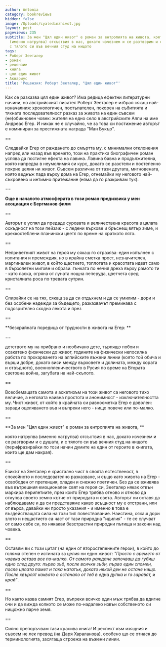```yaml
---
author: Antonia
category: bookreviews
hidden: false
image: /Uploads/cyaledinzhivot.jpg
layout: post
pageviews: 235
subtitle: За мен "Цял един живот" е роман за ентропията на живота, която натрупва
  (именно натрупва) отсъствия в нас, докато изчезнем и се разтворим и с душата, и
  с тялото си във вечния студ на нищото
tags:
- Роберт Зееталер
- роман
- рецензии
- книга
- цял един живот
- Аквариус
title: 'Рецензия: Роберт Зееталер, "Цял един живот"'
---
```


Как се разказва цял един живот? Има редица ефектни литературни начини, но австрийският писател Роберт Зееталер е избрал сякаш най-изначалния: хронологичен, постъпателен, покорен на събитията и тяхната последователност разказ за живота на един съвсем (не)обикновен човек: жителя на едно село в австрийските Алпи на име Андреас Егер. И никак не е случайно, че за това си постижение авторът е номиниран за престижната награда "Ман Букър".

\==

Следвайки Егер от раждането до смъртта му, с минимални отклонения напред или назад във времето, този на практика биографичен роман успява да постигне ефекта на лавина. Лавина бавна и продължителна, която напредва в неумолимия си курс, докато се разстели и постепенно покрие целия ни живот. Съвсем различна от тази другата, мигновената, която веднъж пада върху дома на Егер, отнемайки му неговото най-съкровено и интимно притежание (няма да го разкривам тук).

\==

**Още в началото атмосферата в този роман предизвика у мен асоциация с Бергманов филм**

\==

Авторът е успял да предаде суровата и величествена красота в цялата оскъдност на този пейзаж - с ледени върхове и бръснещ вятър зиме, и крехкостеблени планински цветя по време на краткото лято. 

\==

Неприветният живот на героя му сякаш го отразява: един изпълнен с изпитания и премеждия, но в крайна сметка прост, незначителен, маргинален живот, в който щастието, топлотата и красотата идват само в бързолетни мигове и образи: гънката по нечия дреха върху рамото ти - като ласка, огряна от луната нощна пеперуда, цветчета сред кристалната роса по тревата сутрин.

\==

Спирайки се на тях, сякаш за да си отдъхнем и да се умилим - дори и без особени надежди за бъдещето, разказвачът преминава с подозрително сходна лекота и през 

\==

**безкрайната поредица от трудности в живота на Егер: **

\==

детството му на прибрано и необичано дете, търпящо побои и осакатено физически до живот, годините на физически непосилна работа по прокарването на алпийските въжени линии (която той обича и върши добре, докато виси между върховете и долината, между хората и отвъдното), военнопленичеството в Русия по време на Втората световна война, загубата на най-скъпото.

\==

Всеобемащата самота и аскетизъм на този живот са неговото тихо величие, а неговата наивна простота и анонимност - изключителността му. Чист живот, от който в крайната си равносметка Егер е доволен: заради оцеляването във и въпреки него - нищо повече или по-малко.

\==

**За мен "Цял един живот" е роман за ентропията на живота, **

която натрупва (именно натрупва) отсъствия в нас, докато изчезнем и се разтворим и с душата, и с тялото си във вечния студ на нищото (перифразирайки по този начин думите на един от героите в книгата, които ще дам накрая).

\==

Езикът на Зееталер е кристално чист в своята естественост, в спокойното и последователно разказване, и също като живота на Егер - освободен от претенция, хладен и снежно поетичен. Без да се вживява във вътрешния емоционален свят на героя си, Зееталер някак отвън маркира перипетиите, през които Егер трябва отново и отново да откупва своето земно кътче от природата и света. Авторът ни оставя да наблюдаваме и да си представяме какво всъщност му е отстрани, или от върха, давайки ни просто указания - и именно в това е въздействащата сила на този тип повествование. Наистина, сякаш дори злото и нещастието са част от тази природна "идилия" - те се случват от само себе си, по някакви безстрастни природни пътища и закони над човека.

\==

Оставям ви с този цитат (на един от второстепенните герои), в който до голяма степен е истината за целия ни един живот: _"Просто с времето от човека остава все по-малко. От самото раждане започваш да губиш едно след друго: първо зъб, после всички зъби, първо един спомен, после цялата памет и така нататък, докато някой ден не остане нищо. После хвърлят каквото е останало от теб в една дупка и го заравят, и край"_.

\==

Но както казва самият Егер, въпреки всичко един мъж трябва да вдигне очи и да вижда колкото се може по-надалеко извън собственото си нищожно парче земя.

\==

Силно препоръчвам тази красива книга! И респект към изящния и съвсем не лек превод (на Даря Хараланова), особено що се отнася до терминологията, засягаща строежа на въжени линии.